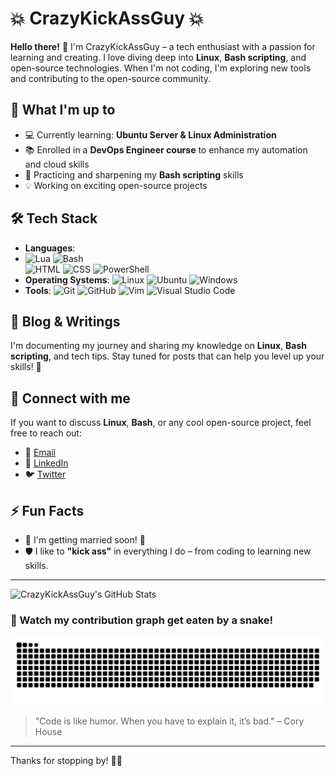# 💥 CrazyKickAssGuy 💥

**Hello there!** 👋 I'm CrazyKickAssGuy – a tech enthusiast with a passion for learning and creating. I love diving deep into **Linux**, **Bash scripting**, and open-source technologies. When I'm not coding, I'm exploring new tools and contributing to the open-source community.

## 🚀 What I'm up to
- 💻 Currently learning: **Ubuntu Server & Linux Administration**
- 📚 Enrolled in a **DevOps Engineer course** to enhance my automation and cloud skills
- 🔧 Practicing and sharpening my **Bash scripting** skills
- 💡 Working on exciting open-source projects

## 🛠️ Tech Stack
- **Languages**:
- ![Lua](https://img.shields.io/badge/-Lua-2C2D72?style=flat-square&logo=lua&logoColor=white)
  ![Bash](https://img.shields.io/badge/-Bash-4EAA25?style=flat-square&logo=gnu-bash&logoColor=white)  
  ![HTML](https://img.shields.io/badge/-HTML5-E34F26?style=flat-square&logo=html5&logoColor=white) 
  ![CSS](https://img.shields.io/badge/-CSS3-1572B6?style=flat-square&logo=css3&logoColor=white) 
  ![PowerShell](https://img.shields.io/badge/-PowerShell-5391FE?style=flat-square&logo=powershell&logoColor=white)
- **Operating Systems**: 
  ![Linux](https://img.shields.io/badge/Linux-FCC624?style=flat-square&logo=linux&logoColor=black) 
  ![Ubuntu](https://img.shields.io/badge/Ubuntu-E95420?style=flat-square&logo=ubuntu&logoColor=white) 
  ![Windows](https://img.shields.io/badge/Windows-0078D6?style=flat-square&logo=windows&logoColor=white)
- **Tools**: 
  ![Git](https://img.shields.io/badge/-Git-F05032?style=flat-square&logo=git&logoColor=white) 
  ![GitHub](https://img.shields.io/badge/-GitHub-181717?style=flat-square&logo=github) 
  ![Vim](https://img.shields.io/badge/-Vim-019733?style=flat-square&logo=vim) 
  ![Visual Studio Code](https://img.shields.io/badge/VS%20Code-007ACC?style=flat-square&logo=visual-studio-code&logoColor=white)

## 📝 Blog & Writings
I'm documenting my journey and sharing my knowledge on **Linux**, **Bash scripting**, and tech tips. Stay tuned for posts that can help you level up your skills! 🚀

## 💬 Connect with me
If you want to discuss **Linux**, **Bash**, or any cool open-source project, feel free to reach out:
- 📧 [Email](mailto:your.email@example.com)
- 💼 [LinkedIn](https://linkedin.com/in/your-profile)
- 🐦 [Twitter](https://twitter.com/your-twitter)

## ⚡ Fun Facts
- 🎉 I'm getting married soon! 💍
- 🛡️ I like to **"kick ass"** in everything I do – from coding to learning new skills.

---

![CrazyKickAssGuy's GitHub Stats](https://github-readme-stats.vercel.app/api?username=CrazyKickAssGuy&show_icons=true&hide_title=true&count_private=true&hide_border=true&theme=dark)

<!-- Snake Animation -->
### 🐍 Watch my contribution graph get eaten by a snake!
![snake gif](https://github.com/CrazyKickAssGuy/CrazyKickAssGuy/blob/output/github-contribution-grid-snake.svg)

<!-- Optional: Add a quote or message -->
> "Code is like humor. When you have to explain it, it’s bad." – Cory House

---

Thanks for stopping by! 👋🏼
